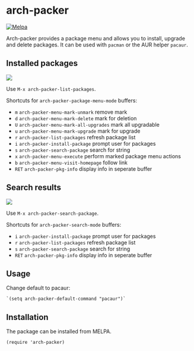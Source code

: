 arch-packer
============

[![Melpa](https://melpa.org/packages/arch-packer-badge.svg)](http://melpa.milkbox.net/#/arch-packer)

Arch-packer provides a package menu and allows you to install, upgrade and delete packages. It can be 
used with `pacman` or the AUR helper `pacaur`.

## Installed packages

![](https://raw.githubusercontent.com/brotzeitmacher/arch-packer.el/master/arch-packer.png)


Use `M-x arch-packer-list-packages`.

Shortcuts for `arch-packer-package-menu-mode` buffers:

 * `m`     `arch-packer-menu-mark-unmark` remove mark
 * `d`     `arch-packer-menu-mark-delete` mark for deletion
 * `U`     `arch-packer-menu-mark-all-upgrades` mark all upgradable
 * `u`     `arch-packer-menu-mark-upgrade` mark for upgrade
 * `r`     `arch-packer-list-packages` refresh package list
 * `i`     `arch-packer-install-package` prompt user for packages
 * `s`     `arch-packer-search-package` search for string
 * `x`     `arch-packer-menu-execute` perform marked package menu actions
 * `b`     `arch-packer-menu-visit-homepage` follow link
 * `RET`   `arch-packer-pkg-info` display info in seperate buffer



## Search results

![](https://raw.githubusercontent.com/brotzeitmacher/arch-packer.el/master/search-menu.png)


Use `M-x arch-packer-search-package`.

Shortcuts for `arch-packer-search-mode` buffers:
 * `i`     `arch-packer-install-package` prompt user for packages
 * `r`     `arch-packer-list-packages` refresh package list
 * `s`     `arch-packer-search-package` search for string
 * `RET`   `arch-packer-pkg-info` display info in seperate buffer


## Usage

Change default to pacaur:

    `(setq arch-packer-default-command "pacaur")`


## Installation

The package can be installed from MELPA.

    (require 'arch-packer)
